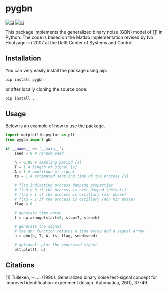 # pygbn
[![ci](https://github.com/tud-cor-sr/pygbn/actions/workflows/release.yml/badge.svg)](https://github.com/tud-cor-sr/pygbn/actions/workflows/main.yml)
[![ci](https://github.com/tud-cor-sr/pygbn/actions/workflows/test.yml/badge.svg)](https://github.com/tud-cor-sr/pygbn/actions/workflows/test.yml)

This package implements the generalized binary noise (GBN) model of [[1]](#1) in Python. 
The code is based on the Matlab implementation revised by Ivo Houtzager in 2007 at the Delft Center of Systems and Control.

## Installation
You can very easily install the package using pip:
```bash
pip install pygbn
```
or after locally cloning the source code:
```bash
pip install .
```

## Usage
Below is an example of how to use the package.
```python
import matplotlib.pyplot as plt
from pygbn import gbn

if __name__ == '__main__':
    seed = 0 # random seed

    h = 0.05 # sampling period [s]
    T = 1 # length of signal [s]
    A = 1 # amplitude of signal
    ts = 1 # estimated settling time of the process [s]

    # flag indicating process damping properties
    # flag = 0 if the process is over-damped (default)
    # flag = 1 if the process is oscillary (min phase)
    # flag = 2 if the process is oscillary (non min phase)
    flag = 0

    # generate time array
    t = np.arange(start=0, stop=T, step=h)

    # generate the signal
    # the gbn function returns a time array and a signal array
    u = gbn(h, T, A, ts, flag, seed=seed)

    # optional: plot the generated signal
    plt.plot(t, u)
```

## Citations
<a id="1">[1]</a> Tulleken, H. J. (1990). 
Generalized binary noise test-signal concept for improved identification-experiment design. 
Automatica, 26(1), 37-49.
